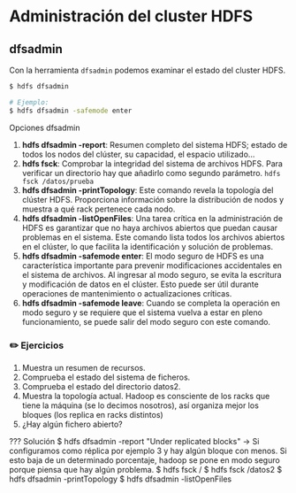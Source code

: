 # Administración del cluster HDFS

## dfsadmin

Con la herramienta `dfsadmin` podemos examinar el estado del cluster HDFS.

```bash
$ hdfs dfsadmin 

# Ejemplo: 
$ hdfs dfsadmin -safemode enter
```

Opciones dfsadmin

1. **hdfs dfsadmin -report**: Resumen completo del sistema HDFS; estado de todos los nodos del clúster, su capacidad, el espacio utilizado…
2. **hdfs fsck**: Comprobar la integridad del sistema de archivos HDFS. Para verificar un directorio hay que añadirlo como segundo parámetro. `hdfs fsck /datos/prueba`
3. **hdfs dfsadmin -printTopology**: Este comando revela la topología del clúster HDFS. Proporciona información sobre la distribución de nodos y muestra a qué rack pertenece cada nodo.
4. **hdfs dfsadmin -listOpenFiles**: Una tarea crítica en la administración de HDFS es garantizar que no haya archivos abiertos que puedan causar problemas en el sistema. Este comando lista todos los archivos abiertos en el clúster, lo que facilita la identificación y solución de problemas.
5. **hdfs dfsadmin -safemode enter**: El modo seguro de HDFS es una característica importante para prevenir modificaciones accidentales en el sistema de archivos. Al ingresar al modo seguro, se evita la escritura y modificación de datos en el clúster. Esto puede ser útil durante operaciones de mantenimiento o actualizaciones críticas.
6. **hdfs dfsadmin -safemode leave**: Cuando se completa la operación en modo seguro y se requiere que el sistema vuelva a estar en pleno funcionamiento, se puede salir del modo seguro con este comando.

### ✏️ **Ejercicios**
1. Muestra un resumen de recursos. 
2. Comprueba el estado del sistema de ficheros. 
3. Comprueba el estado del directorio datos2. 
4. Muestra la topología actual. 
   Hadoop es consciente de los racks que tiene la máquina (se lo decimos nosotros), así organiza mejor los bloques (los replica en racks distintos) 
5. ¿Hay algún fichero abierto?


??? Solución
     $ hdfs dfsadmin -report 
	     "Under replicated blocks" -> Si configuramos como réplica por ejemplo 3 y hay algún bloque con menos. Si esto baja de un determinado porcentaje, hadoop se pone en modo seguro porque piensa que hay algún problema. 
	 $ hdfs fsck / 
	 $ hdfs fsck /datos2 
	 $ hdfs dfsadmin -printTopology 
	 $ hdfs dfsadmin -listOpenFiles